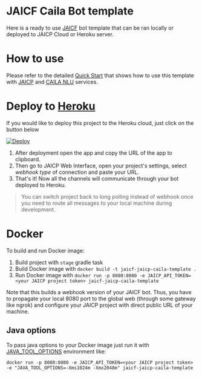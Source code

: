 # JAICF Caila Bot template

Here is a ready to use [JAICF](https://github.com/just-ai/jaicf-kotlin) bot template that can be ran locally or deployed to JAICP Cloud or Heroku server.

# How to use

Please refer to the detailed [Quick Start](https://help.jaicf.com/Quick-Start) that shows how to use this template with [JAICP](https://help.jaicf.com/JAICP) and [CAILA NLU](https://help.jaicf.com/Caila) services.

# Deploy to [Heroku](https://help.jaicf.com/Heroku)

If you would like to deploy this project to the Heroku cloud, just click on the button below

[![Deploy](https://www.herokucdn.com/deploy/button.svg)](https://heroku.com/deploy)

1. After deployment open the app and copy the URL of the app to clipboard.
2. Then go to JAICP Web Interface, open your project's settings, select _webhook type_ of connection and paste your URL.
3. That's it! Now all the channels will communicate through your bot deployed to Heroku.

> You can switch project back to long polling instead of webhook once you need to route all messages to your local machine during development.

# Docker

To build and run Docker image:

1. Build project with `stage` gradle task
2. Build Docker image with `docker build -t jaicf-jaicp-caila-template .`
3. Run Docker image with `docker run -p 8080:8080 -e JAICP_API_TOKEN=<your JAICP project token> jaicf-jaicp-caila-template`

Note that this builds a webhook version of your JAICF bot.
Thus, you have to propagate your local 8080 port to the global web (through some gateway like ngrok) and configure your JAICP project with direct public URL of your machine.

## Java options

To pass java options to your Docker image just run it with [JAVA_TOOL_OPTIONS](https://docs.oracle.com/javase/8/docs/technotes/guides/troubleshoot/envvars002.html) environment like:

`docker run -p 8080:8080 -e JAICP_API_TOKEN=<your JAICP project token> -e "JAVA_TOOL_OPTIONS=-Xms1024m -Xmx2048m" jaicf-jaicp-caila-template`
